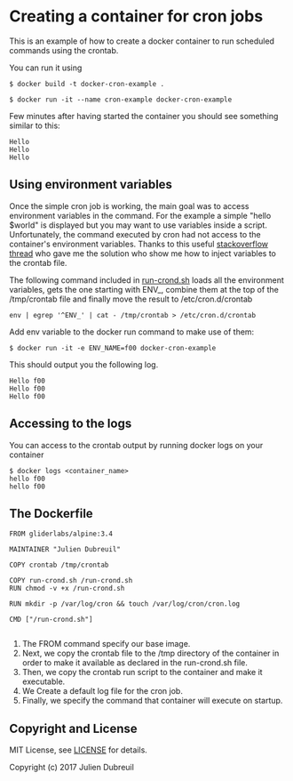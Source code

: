 # Creating a container for cron jobs

This is an example of how to create a docker container to run scheduled commands
using the crontab.

You can run it using

```
$ docker build -t docker-cron-example .
```

```
$ docker run -it --name cron-example docker-cron-example
```

Few minutes after having started the container you should see something similar to this:

```
Hello
Hello
Hello
```

## Using environment variables

Once the simple cron job is working, the main goal was to access environment variables in the command. For the example a simple "hello $world" is displayed but you may want to use variables inside a script. Unfortunately, the command executed by cron had not access to the container's environment variables. Thanks to this useful [stackoverflow thread](http://stackoverflow.com/questions/26822067/running-cron-python-jobs-within-docker) who gave me the solution who show me how to inject variables to the crontab file.

The following command included in [run-crond.sh](run-crond.sh) loads all the environment variables, gets the one starting with ENV_, combine them at the top of the /tmp/crontab file and finally move the result to /etc/cron.d/crontab

```
env | egrep '^ENV_' | cat - /tmp/crontab > /etc/cron.d/crontab
```

Add env variable to the docker run command to make use of them:

```
$ docker run -it -e ENV_NAME=f00 docker-cron-example
```

This should output you the following log.

```
Hello f00
Hello f00
Hello f00
```

## Accessing to the logs

You can access to the crontab output by running docker logs on your container

```
$ docker logs <container_name>
hello f00
hello f00    
```

## The Dockerfile

```
FROM gliderlabs/alpine:3.4

MAINTAINER "Julien Dubreuil"

COPY crontab /tmp/crontab

COPY run-crond.sh /run-crond.sh
RUN chmod -v +x /run-crond.sh

RUN mkdir -p /var/log/cron && touch /var/log/cron/cron.log

CMD ["/run-crond.sh"]


```

1. The FROM command specify our base image.
2. Next, we copy the crontab file to the /tmp directory of the container in order to make it available as declared in the run-crond.sh file.
3. Then, we copy the crontab run script to the container and make it executable.
4. We Create a default log file for the cron job.
5. Finally, we specify the command that container will execute on startup.

## Copyright and License

MIT License, see [LICENSE](License.txt) for details.

Copyright (c) 2017 Julien Dubreuil
